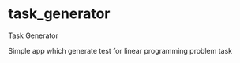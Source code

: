# task_generator
Task Generator

Simple app which generate test for linear programming problem task
